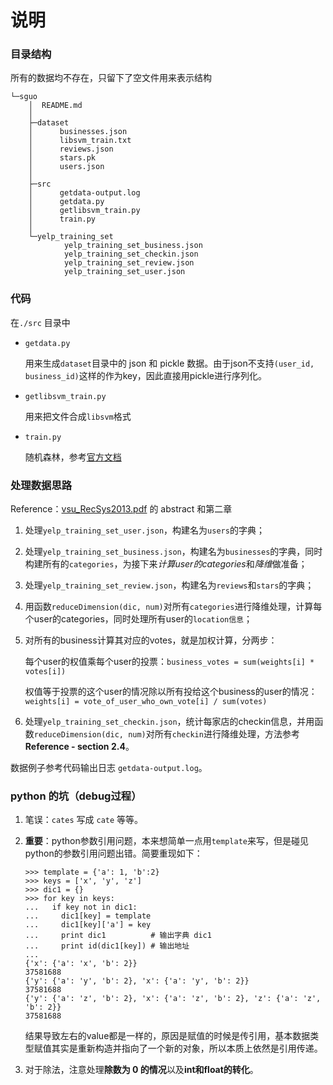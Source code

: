 # 说明

### 目录结构

所有的数据均不存在，只留下了空文件用来表示结构


```
└─sguo
    │  README.md
    │
    ├─dataset
    │      businesses.json
    │      libsvm_train.txt
    │      reviews.json
    │      stars.pk
    │      users.json
    │
    ├─src
    │      getdata-output.log
    │      getdata.py
    │      getlibsvm_train.py
    │      train.py
    │
    └─yelp_training_set
            yelp_training_set_business.json
            yelp_training_set_checkin.json
            yelp_training_set_review.json
            yelp_training_set_user.json
```

### 代码

在`./src` 目录中

- `getdata.py`

	用来生成`dataset`目录中的 json 和 pickle 数据。由于json不支持`(user_id, business_id)`这样的作为key，因此直接用pickle进行序列化。

- `getlibsvm_train.py`

	用来把文件合成`libsvm`格式

- `train.py`

	随机森林，参考[官方文档](http://spark.apache.org/docs/1.2.0/mllib-ensembles.html)

### 处理数据思路

Reference：[vsu_RecSys2013.pdf](https://github.com/firiceguo/Recommendation-NLP/blob/master/reference/zhangrong/vsu_RecSys2013.pdf) 的 abstract 和第二章

1. 处理`yelp_training_set_user.json`，构建名为`users`的字典；
	
2. 处理`yelp_training_set_business.json`，构建名为`businesses`的字典，同时构建所有的`categories`，为接下来*计算user的categories*和*降维*做准备；

3. 处理`yelp_training_set_review.json`，构建名为`reviews`和`stars`的字典；

4. 用函数`reduceDimension(dic, num)`对所有`categories`进行降维处理，计算每个user的categories，同时处理所有user的`location信息`；

5. 对所有的business计算其对应的votes，就是加权计算，分两步：

	每个user的权值乘每个user的投票：`business_votes = sum(weights[i] * votes[i])`

	权值等于投票的这个user的情况除以所有投给这个business的user的情况：`weights[i] = vote_of_user_who_own_vote[i] / sum(votes)`

6. 处理`yelp_training_set_checkin.json`，统计每家店的checkin信息，并用函数`reduceDimension(dic, num)`对所有`checkin`进行降维处理，方法参考**Reference - section 2.4**。

数据例子参考代码输出日志 `getdata-output.log`。

### python 的坑（debug过程）

1. 笔误：`cates` 写成 `cate` 等等。

2. **重要**：python参数引用问题，本来想简单一点用`template`来写，但是碰见python的参数引用问题出错。简要重现如下：

	```
	>>> template = {'a': 1, 'b':2}
	>>> keys = ['x', 'y', 'z']
	>>> dic1 = {}
	>>> for key in keys:
	...   if key not in dic1:
	...     dic1[key] = template
	...     dic1[key]['a'] = key
	...     print dic1          # 输出字典 dic1
	...     print id(dic1[key]) # 输出地址
	...
	{'x': {'a': 'x', 'b': 2}}
	37581688
	{'y': {'a': 'y', 'b': 2}, 'x': {'a': 'y', 'b': 2}}
	37581688
	{'y': {'a': 'z', 'b': 2}, 'x': {'a': 'z', 'b': 2}, 'z': {'a': 'z', 'b': 2}}
	37581688
	```

	结果导致左右的value都是一样的，原因是赋值的时候是传引用，基本数据类型赋值其实是重新构造并指向了一个新的对象，所以本质上依然是引用传递。

3. 对于除法，注意处理**除数为 0 的情况**以及**int和float的转化**。

